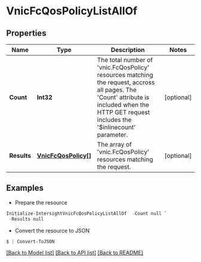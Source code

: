 # VnicFcQosPolicyListAllOf
## Properties

Name | Type | Description | Notes
------------ | ------------- | ------------- | -------------
**Count** | **Int32** | The total number of &#39;vnic.FcQosPolicy&#39; resources matching the request, accross all pages. The &#39;Count&#39; attribute is included when the HTTP GET request includes the &#39;$inlinecount&#39; parameter. | [optional] 
**Results** | [**VnicFcQosPolicy[]**](VnicFcQosPolicy.md) | The array of &#39;vnic.FcQosPolicy&#39; resources matching the request. | [optional] 

## Examples

- Prepare the resource
```powershell
Initialize-IntersightVnicFcQosPolicyListAllOf  -Count null `
 -Results null
```

- Convert the resource to JSON
```powershell
$ | Convert-ToJSON
```

[[Back to Model list]](../README.md#documentation-for-models) [[Back to API list]](../README.md#documentation-for-api-endpoints) [[Back to README]](../README.md)


